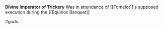 **Divine Imperator of Trickery**
Was in attendance of [[Tomelot]]'s supposed execution during the [[Equinox Banquet]] 

#gods 